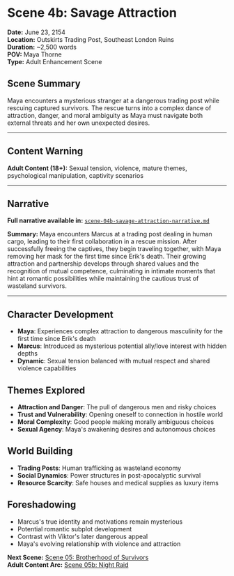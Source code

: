 # Scene 4b: Savage Attraction

**Date:** June 23, 2154  
**Location:** Outskirts Trading Post, Southeast London Ruins  
**Duration:** ~2,500 words  
**POV:** Maya Thorne  
**Type:** Adult Enhancement Scene  

## Scene Summary
Maya encounters a mysterious stranger at a dangerous trading post while rescuing captured survivors. The rescue turns into a complex dance of attraction, danger, and moral ambiguity as Maya must navigate both external threats and her own unexpected desires.

---

## Content Warning
**Adult Content (18+):** Sexual tension, violence, mature themes, psychological manipulation, captivity scenarios

---

## Narrative

**Full narrative available in:** [`scene-04b-savage-attraction-narrative.md`](../narrative/scene-04b-savage-attraction-narrative.md)

**Summary:** Maya encounters Marcus at a trading post dealing in human cargo, leading to their first collaboration in a rescue mission. After successfully freeing the captives, they begin traveling together, with Maya removing her mask for the first time since Erik's death. Their growing attraction and partnership develops through shared values and the recognition of mutual competence, culminating in intimate moments that hint at romantic possibilities while maintaining the cautious trust of wasteland survivors.

---

## Character Development
- **Maya**: Experiences complex attraction to dangerous masculinity for the first time since Erik's death
- **Marcus**: Introduced as mysterious potential ally/love interest with hidden depths
- **Dynamic**: Sexual tension balanced with mutual respect and shared violence capabilities

## Themes Explored
- **Attraction and Danger**: The pull of dangerous men and risky choices
- **Trust and Vulnerability**: Opening oneself to connection in hostile world
- **Moral Complexity**: Good people making morally ambiguous choices
- **Sexual Agency**: Maya's awakening desires and autonomous choices

## World Building
- **Trading Posts**: Human trafficking as wasteland economy
- **Social Dynamics**: Power structures in post-apocalyptic survival
- **Resource Scarcity**: Safe houses and medical supplies as luxury items

## Foreshadowing
- Marcus's true identity and motivations remain mysterious
- Potential romantic subplot development
- Contrast with Viktor's later dangerous appeal
- Maya's evolving relationship with violence and attraction

**Next Scene:** [Scene 05: Brotherhood of Survivors](scene-05-brotherhood-of-survivors.md)  
**Adult Content Arc:** [Scene 05b: Night Raid](scene-05b-night-raid.md)
